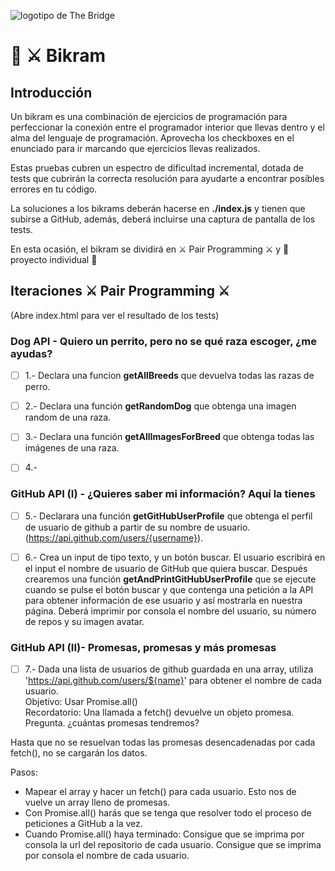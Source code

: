 ![logotipo de The Bridge](https://user-images.githubusercontent.com/27650532/77754601-e8365180-702b-11ea-8bed-5bc14a43f869.png  "logotipo de The Bridge")

# :european_castle: :crossed_swords: Bikram #

## Introducción ##
Un bikram es una combinación de ejercicios de programación para perfeccionar la conexión entre el programador interior que llevas dentro y el alma del lenguaje de programación. Aprovecha los checkboxes en el enunciado para ir marcando que ejercicios llevas realizados.

Estas pruebas cubren un espectro de dificultad incremental, dotada de tests que cubrirán la correcta resolución para ayudarte a encontrar posibles errores en tu código.

La soluciones a los bikrams deberán hacerse en **./index.js** y tienen que subirse a GitHub, además, deberá incluirse una captura de pantalla de los tests.

En esta ocasión, el bikram se dividirá en :crossed_swords: Pair Programming :crossed_swords: y :european_castle: proyecto individual :european_castle:

## Iteraciones :crossed_swords: Pair Programming :crossed_swords: ##

(Abre index.html para ver el resultado de los tests)

### Dog API - Quiero un perrito, pero no se qué raza escoger, ¿me ayudas? ###

- [ ] 1.- Declara una funcion **getAllBreeds** que devuelva todas las razas de perro.

- [ ] 2.- Declara una función **getRandomDog** que obtenga una imagen random de una raza.

- [ ] 3.- Declara una función **getAllImagesForBreed** que obtenga todas las imágenes de una raza.

- [ ] 4.- 

### GitHub API (I) - ¿Quieres saber mi información? Aquí la tienes ###

- [ ] 5.- Declarara una función **getGitHubUserProfile** que obtenga el perfil de usuario de github a partir de su nombre de usuario. (https://api.github.com/users/{username}).

- [ ] 6.- Crea un input de tipo texto, y un botón buscar. El usuario escribirá en el input el nombre de usuario de GitHub que quiera buscar. Después crearemos una función **getAndPrintGitHubUserProfile** que se ejecute cuando se pulse el botón buscar y que contenga una petición a la API para obtener información de ese usuario y así mostrarla en nuestra página. Deberá imprimir por consola el nombre del usuario, su número de repos y su imagen avatar. 

### GitHub API (II)- Promesas, promesas y más promesas ###

- [ ] 7.- Dada una lista de usuarios de github guardada en una array, utiliza 'https://api.github.com/users/${name}' para obtener el nombre de cada usuario. \
Objetivo: Usar Promise.all()\
Recordatorio: Una llamada a fetch() devuelve un objeto promesa.\
Pregunta. ¿cuántas promesas tendremos?

Hasta que no se resuelvan todas las promesas desencadenadas por cada fetch(), no se cargarán los datos.

Pasos:

- Mapear el array y hacer un fetch() para cada usuario. Esto nos de vuelve un array lleno de promesas.
- Con Promise.all() harás que se tenga que resolver todo el proceso de peticiones a GitHub a la vez.
- Cuando Promise.all() haya terminado:
Consigue que se imprima por consola la url del repositorio de cada usuario.
Consigue que se imprima por consola el nombre de cada usuario.